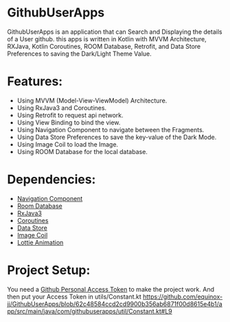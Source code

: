 # GithubUserApps
GithubUserApps is an application that can Search and Displaying the details of a User github. this apps is written in Kotlin with MVVM Architecture, RXJava, Kotlin Coroutines, ROOM Database, Retrofit, and Data Store Preferences to saving the Dark/Light Theme Value.

# Features:
* Using MVVM (Model-View-ViewModel) Architecture.
* Using RxJava3 and Coroutines.
* Using Retrofit to request api network.
* Using View Binding to bind the view.
* Using Navigation Component to navigate between the Fragments.
* Using Data Store Preferences to save the key-value of the Dark Mode.
* Using Image Coil to load the Image.
* Using ROOM Database for the local database.

# Dependencies:
* [Navigation Component](https://developer.android.com/guide/navigation/navigation-getting-started)
* [Room Database](https://developer.android.com/training/data-storage/room)
* [RxJava3](https://github.com/ReactiveX/RxJava)
* [Coroutines](https://developer.android.com/kotlin/coroutines?gclsrc=ds&gclsrc=ds)
* [Data Store](https://developer.android.com/topic/libraries/architecture/datastore?gclsrc=ds&gclsrc=ds)
* [Image Coil](https://github.com/coil-kt/coil)
* [Lottie Animation](https://airbnb.io/lottie/#/android)

# Project Setup:
You need a [Github Personal Access Token](https://github.com/settings/tokens) to make the project work.
And then put your Access Token in utils/Constant.kt
https://github.com/equinox-jj/GithubUserApps/blob/62c48584ccd2cd9900b356ab6871f00d8615e4b1/app/src/main/java/com/githubuserapps/util/Constant.kt#L9
